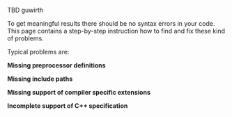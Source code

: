 TBD guwirth

To get meaningful results there should be no syntax errors in your code. This page contains a step-by-step instruction how to find and fix these kind of problems.

Typical problems are:

**Missing preprocessor definitions**

**Missing include paths**

**Missing support of compiler specific extensions**

**Incomplete support of C++ specification**

